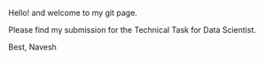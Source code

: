 Hello! and welcome to my git page.

Please find my submission for the Technical Task for Data Scientist.

Best,
Navesh
